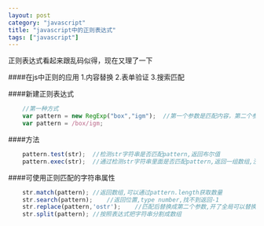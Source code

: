 ```yaml
---
layout: post
category: "javascript"
title: "javascript中的正则表达式"
tags: ["javascript"]
---
```

正则表达式看起来跟乱码似得，现在又理了一下

####在js中正则的应用
1.内容替换
2.表单验证
3.搜索匹配

####新建正则表达式

```javascript
	//第一种方式
	var pattern = new RegExp("box","igm");	//第一个参数是匹配内容，第二个参数是可选参数，i忽略大小写,g是全局匹配,m是忽略换行
	var pattern = /box/igm;
```

####方法

```javascript
	pattern.test(str);	//检测str字符串是否匹配pattern,返回布尔值
	pattern.exec(str);	//通过检测str字符串里面是否匹配pattern,返回一组数组,没有匹配则返回null
```

####可使用正则匹配的字符串属性

```javascript
	str.match(pattern);	//返回数组,可以通过pattern.length获取数量
	str.search(pattern);	//返回位置,type number,找不到返回-1
	str.replace(pattern,'ostr');	//匹配后替换成第二个参数,开了全局可以替换所有的,否则只替换第一个
	str.split(pattern);	//按照表达式把字符串分割成数组
```
